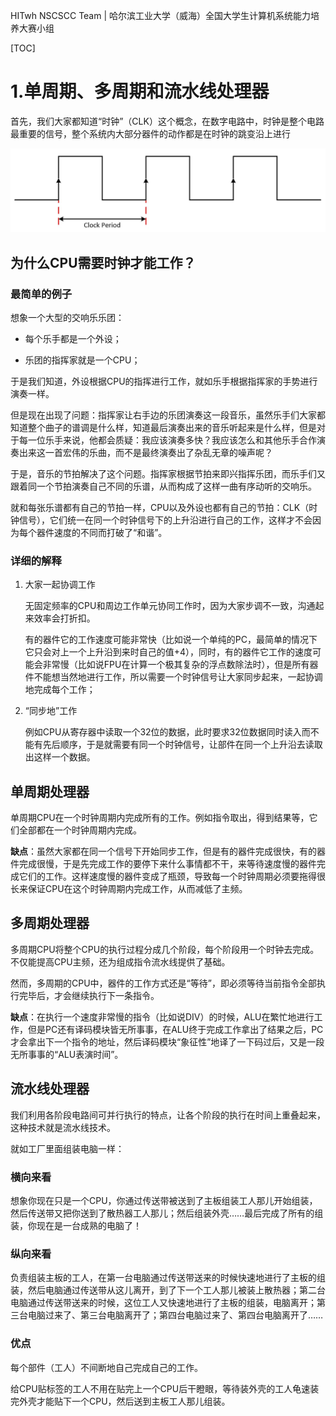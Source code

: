 HITwh NSCSCC Team | 哈尔滨工业大学（威海）全国大学生计算机系统能力培养大赛小组

[TOC]

# 1.单周期、多周期和流水线处理器

首先，我们大家都知道“时钟”（CLK）这个概念，在数字电路中，时钟是整个电路最重要的信号，整个系统内大部分器件的动作都是在时钟的跳变沿上进行

![clk](./pic/1/1.jpg)

## 为什么CPU需要时钟才能工作？

### 最简单的例子

想象一个大型的交响乐乐团：

- 每个乐手都是一个外设；

- 乐团的指挥家就是一个CPU；

于是我们知道，外设根据CPU的指挥进行工作，就如乐手根据指挥家的手势进行演奏一样。

但是现在出现了问题：指挥家让右手边的乐团演奏这一段音乐，虽然乐手们大家都知道整个曲子的谱调是什么样，知道最后演奏出来的音乐听起来是什么样，但是对于每一位乐手来说，他都会质疑：我应该演奏多快？我应该怎么和其他乐手合作演奏出来这一首宏伟的乐曲，而不是最终演奏出了杂乱无章的噪声呢？

于是，音乐的节拍解决了这个问题。指挥家根据节拍来即兴指挥乐团，而乐手们又跟着同一个节拍演奏自己不同的乐谱，从而构成了这样一曲有序动听的交响乐。

就和每张乐谱都有自己的节拍一样，CPU以及外设也都有自己的节拍：CLK（时钟信号），它们统一在同一个时钟信号下的上升沿进行自己的工作，这样才不会因为每个器件速度的不同而打破了“和谐”。

### 详细的解释

1. 大家一起协调工作

   无固定频率的CPU和周边工作单元协同工作时，因为大家步调不一致，沟通起来效率会打折扣。

   有的器件它的工作速度可能非常快（比如说一个单纯的PC，最简单的情况下它只会对上一个上升沿到来时自己的值+4），同时，有的器件它工作的速度可能会非常慢（比如说FPU在计算一个极其复杂的浮点数除法时），但是所有器件不能想当然地进行工作，所以需要一个时钟信号让大家同步起来，一起协调地完成每个工作；

2. “同步地”工作

   例如CPU从寄存器中读取一个32位的数据，此时要求32位数据同时读入而不能有先后顺序，于是就需要有同一个时钟信号，让部件在同一个上升沿去读取出这样一个数据。

## 单周期处理器

单周期CPU在一个时钟周期内完成所有的工作。例如指令取出，得到结果等，它们全部都在一个时钟周期内完成。

**缺点**：虽然大家都在同一个信号下开始同步工作，但是有的器件完成很快，有的器件完成很慢，于是先完成工作的要停下来什么事情都不干，来等待速度慢的器件完成它们的工作。这样速度慢的器件变成了瓶颈，导致每一个时钟周期必须要拖得很长来保证CPU在这个时钟周期内完成工作，从而减低了主频。

## 多周期处理器

多周期CPU将整个CPU的执行过程分成几个阶段，每个阶段用一个时钟去完成。不仅能提高CPU主频，还为组成指令流水线提供了基础。

然而，多周期的CPU中，器件的工作方式还是“等待”，即必须等待当前指令全部执行完毕后，才会继续执行下一条指令。

**缺点**：在执行一个速度非常慢的指令（比如说DIV）的时候，ALU在繁忙地进行工作，但是PC还有译码模块皆无所事事，在ALU终于完成工作拿出了结果之后，PC才会拿出下一个指令的地址，然后译码模块“象征性”地译了一下码过后，又是一段无所事事的“ALU表演时间”。

## 流水线处理器

我们利用各阶段电路间可并行执行的特点，让各个阶段的执行在时间上重叠起来，这种技术就是流水线技术。

就如工厂里面组装电脑一样：

### 横向来看

想象你现在只是一个CPU，你通过传送带被送到了主板组装工人那儿开始组装，然后传送带又把你送到了散热器工人那儿；然后组装外壳……最后完成了所有的组装，你现在是一台成熟的电脑了！

### 纵向来看

负责组装主板的工人，在第一台电脑通过传送带送来的时候快速地进行了主板的组装，然后电脑通过传送带从这儿离开，到了下一个工人那儿被装上散热器；第二台电脑通过传送带送来的时候，这位工人又快速地进行了主板的组装，电脑离开；第三台电脑过来了、第三台电脑离开了；第四台电脑过来了、第四台电脑离开了……

### 优点

每个部件（工人）不间断地自己完成自己的工作。

给CPU贴标签的工人不用在贴完上一个CPU后干瞪眼，等待装外壳的工人龟速装完外壳才能贴下一个CPU，然后送到主板工人那儿组装。